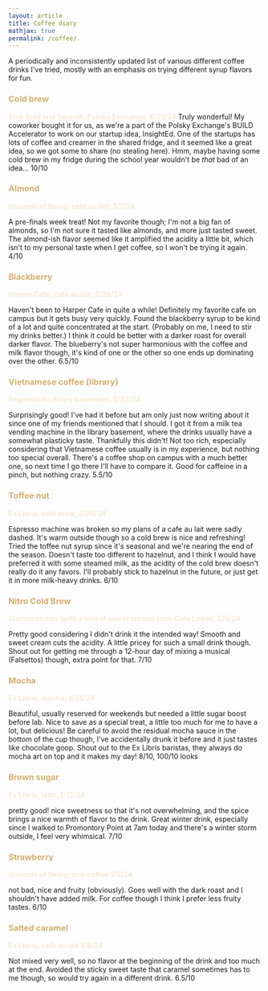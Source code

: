 ```yaml
---
layout: article
title: Coffee diary
mathjax: true
permalink: /coffee/
---
```


<style> ul li {margin-left: 40px; list-style-type: square;} </style>
<style> h1, 
h2, 
h3, 
h4, 
h5, 
h6 {
    color: #D6AF6F;
} 
</style>
<style> strong {color: #f5ebd7;} </style> 

<!-- Note: update the name of the file (YYYY-MM-DD-coffee.md) whenever this is republished; last update: 6/21/24 -->

A periodically and inconsistently updated list of various different coffee drinks I've tried, mostly with an emphasis on trying different syrup flavors for fun.

### Cold brew
**Stok Bold and Smooth, Polsky Exchange, 6/21/24**
Truly wonderful! My coworker bought it for us, as we're a part of the Polsky Exchange's BUILD Accelerator to work on our startup idea, InsightEd. One of the startups has lots of coffee and creamer in the shared fridge, and it seemed like a great idea, so we got some to share (no stealing here). Hmm, maybe having some cold brew in my fridge during the school year wouldn't be *that* bad of an idea... 10/10

### Almond
**Grounds of Being, cafe au lait, 3/1/24**

A pre-finals week treat! Not my favorite though; I'm not a big fan of almonds, so I'm not sure it tasted like almonds, and more just tasted sweet. The almond-ish flavor seemed like it amplified the acidity a little bit, which isn't to my personal taste when I get coffee, so I won't be trying it again. 4/10

### Blackberry
**Harper Cafe, cafe au lait, 2/26/24**

Haven't been to Harper Cafe in quite a while! Definitely my favorite cafe on campus but it gets busy very quickly. Found the blackberry syrup to be kind of a lot and quite concentrated at the start. (Probably on me, I need to stir my drinks better.) I think it could be better with a darker roast for overall darker flavor. The blueberry's not super harmonious with the coffee and milk flavor though, it's kind of one or the other so one ends up dominating over the other. 6.5/10 

### Vietnamese coffee (library)
**Regenstein Library basement, 2/22/24**

Surprisingly good! I've had it before but am only just now writing about it since one of my friends mentioned that I should. I got it from a milk tea vending machine in the library basement, where the drinks usually have a somewhat plasticky taste. Thankfully this didn't! Not too rich, especially considering that Vietnamese coffee usually is in my experience, but nothing too special overall. There's a coffee shop on campus with a much better one, so next time I go there I'll have to compare it. Good for caffeine in a pinch, but nothing crazy. 5.5/10

### Toffee nut
**Ex Libris, cold brew, 2/20/24**

Espresso machine was broken so my plans of a cafe au lait were sadly dashed. It's warm outside though so a cold brew is nice and refreshing! Tried the toffee nut syrup since it's seasonal and we're nearing the end of the season. Doesn't taste too different to hazelnut, and I think I would have preferred it with some steamed milk, as the acidity of the cold brew doesn't really do it any favors. I'll probably stick to hazelnut in the future, or just get it in more milk-heavy drinks. 6/10

### Nitro Cold Brew
**Starbucks can (with a hint of sweet cream) from Cafe Logan, 2/9/24**

Pretty good considering I didn't drink it the intended way! Smooth and sweet cream cuts the acidity. A little pricey for such a small drink though. Shout out for getting me through a 12-hour day of mixing a musical (Falsettos) though, extra point for that. 7/10

### Mocha
**Ex Libris, mocha, 1/24/24**

Beautiful, usually reserved for weekends but needed a little sugar boost before lab. Nice to save as a special treat, a little too much for me to have a lot, but delicious! Be careful to avoid the residual mocha sauce in the bottom of the cup though, I've accidentally drunk it before and it just tastes like chocolate goop. Shout out to the Ex Libris baristas, they always do mocha art on top and it makes my day! 8/10, 100/10 looks

### Brown sugar

**Ex Libris, latte, 1/12/24**

pretty good! nice sweetness so that it's not overwhelming, and the spice brings a nice warmth of flavor to the drink. Great winter drink, especially since I walked to Promontory Point at 7am today and there's a winter storm outside, I feel very whimsical. 7/10


### Strawberry

**Grounds of Being, drip coffee 1/5/24**

not bad, nice and fruity (obviously). Goes well with the dark roast and I shouldn't have added milk. For coffee though I think I prefer less fruity tastes. 6/10


### Salted caramel

**Ex Libris, cafe au lait 1/4/24**

Not mixed very well, so no flavor at the beginning of the drink and too much at the end. Avoided the sticky sweet taste that caramel sometimes has to me though, so would try again in a different drink. 6.5/10
